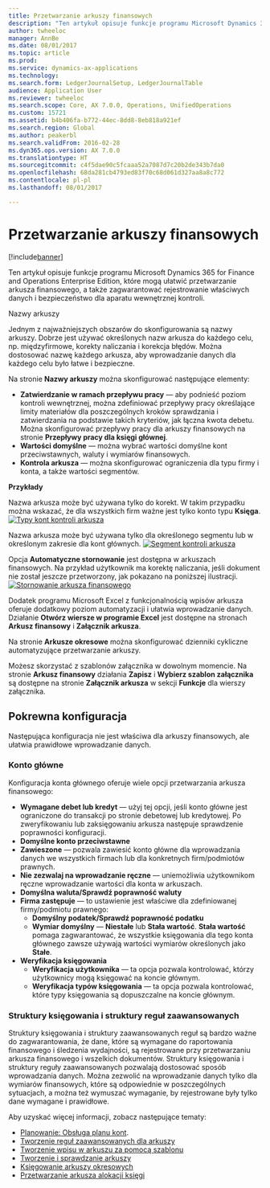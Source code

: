 ```yaml
---
title: Przetwarzanie arkuszy finansowych
description: "Ten artykuł opisuje funkcje programu Microsoft Dynamics 365 for Finance and Operations Enterprise Edition, które mogą ułatwić przetwarzanie arkusza finansowego, a także zagwarantować rejestrowanie właściwych danych i bezpieczeństwo dla aparatu wewnętrznej kontroli."
author: twheeloc
manager: AnnBe
ms.date: 08/01/2017
ms.topic: article
ms.prod: 
ms.service: dynamics-ax-applications
ms.technology: 
ms.search.form: LedgerJournalSetup, LedgerJournalTable
audience: Application User
ms.reviewer: twheeloc
ms.search.scope: Core, AX 7.0.0, Operations, UnifiedOperations
ms.custom: 15721
ms.assetid: b4b406fa-b772-44ec-8dd8-8eb818a921ef
ms.search.region: Global
ms.author: peakerbl
ms.search.validFrom: 2016-02-28
ms.dyn365.ops.version: AX 7.0.0
ms.translationtype: HT
ms.sourcegitcommit: c4f5dae90c5fcaaa52a7087d7c20b2de343b7da0
ms.openlocfilehash: 68da281cb4793ed83f70c68d061d327aa8a8c772
ms.contentlocale: pl-pl
ms.lasthandoff: 08/01/2017

---
```


# <a name="general-journal-processing"></a>Przetwarzanie arkuszy finansowych

[!include[banner](../includes/banner.md)]


Ten artykuł opisuje funkcje programu Microsoft Dynamics 365 for Finance and Operations Enterprise Edition, które mogą ułatwić przetwarzanie arkusza finansowego, a także zagwarantować rejestrowanie właściwych danych i bezpieczeństwo dla aparatu wewnętrznej kontroli.  

Nazwy arkuszy

Jednym z najważniejszych obszarów do skonfigurowania są nazwy arkuszy. Dobrze jest używać określonych nazw arkusza do każdego celu, np. międzyfirmowe, korekty naliczania i korekcja błędów. Można dostosować nazwę każdego arkusza, aby wprowadzanie danych dla każdego celu było łatwe i bezpieczne. 

Na stronie **Nazwy arkuszy** można skonfigurować następujące elementy:

-   **Zatwierdzanie w ramach przepływu pracy** — aby podnieść poziom kontroli wewnętrznej, można zdefiniować przepływy pracy określające limity materiałów dla poszczególnych kroków sprawdzania i zatwierdzania na podstawie takich kryteriów, jak łączna kwota debetu. Można skonfigurować przepływy pracy dla arkuszy finansowych na stronie **Przepływy pracy dla księgi głównej**.
-   **Wartości domyślne** — można wybrać wartości domyślne kont przeciwstawnych, waluty i wymiarów finansowych.
-   **Kontrola arkusza** — można skonfigurować ograniczenia dla typu firmy i konta, a także wartości segmentów. 

**Przykłady**

Nazwa arkusza może być używana tylko do korekt. W takim przypadku można wskazać, że dla wszystkich firm ważne jest tylko konto typu **Księga**. [![Typy kont kontroli arkusza](./media/journal-control-account-types1.png)](./media/journal-control-account-types1.png)

Nazwa arkusza może być używana tylko dla określonego segmentu lub w określonym zakresie dla kont głównych. [![Segment kontroli arkusza](./media/journal-control-segment1.png)](./media/journal-control-segment1.png)

Opcja **Automatyczne stornowanie** jest dostępna w arkuszach finansowych. Na przykład użytkownik ma korektę naliczania, jeśli dokument nie został jeszcze przetworzony, jak pokazano na poniższej ilustracji.
[![Stornowanie arkusza finansowego](./media/general-journal-reversing1.png)](./media/general-journal-reversing1.png) 

Dodatek programu Microsoft Excel z funkcjonalnością wpisów arkusza oferuje dodatkowy poziom automatyzacji i ułatwia wprowadzanie danych. Działanie **Otwórz wiersze w programie Excel** jest dostępne na stronach **Arkusz finansowy** i **Załącznik arkusza**. 

Na stronie **Arkusze okresowe** można skonfigurować dzienniki cykliczne automatyzujące przetwarzanie arkuszy. 

Możesz skorzystać z szablonów załącznika w dowolnym momencie. Na stronie **Arkusz finansowy** działania **Zapisz** i **Wybierz szablon załącznika** są dostępne na stronie **Załącznik arkusza** w sekcji **Funkcje** dla wierszy załącznika.

## <a name="related-setup"></a>Pokrewna konfiguracja
Następująca konfiguracja nie jest właściwa dla arkuszy finansowych, ale ułatwia prawidłowe wprowadzanie danych.

### <a name="main-account"></a>Konto główne

Konfiguracja konta głównego oferuje wiele opcji przetwarzania arkusza finansowego:

-   **Wymagane debet lub kredyt** — użyj tej opcji, jeśli konto główne jest ograniczone do transakcji po stronie debetowej lub kredytowej. Po zweryfikowaniu lub zaksięgowaniu arkusza następuje sprawdzenie poprawności konfiguracji.
-   **Domyślne konto przeciwstawne**
-   **Zawieszone** — pozwala zawiesić konto główne dla wprowadzania danych we wszystkich firmach lub dla konkretnych firm/podmiotów prawnych.
-   **Nie zezwalaj na wprowadzanie ręczne** — uniemożliwia użytkownikom ręczne wprowadzanie wartości dla konta w arkuszach.
-   **Domyślna waluta/Sprawdź poprawność waluty**
-   **Firma zastępuje** — to ustawienie jest właściwe dla zdefiniowanej firmy/podmiotu prawnego:
    -   **Domyślny podatek/Sprawdź poprawność podatku**
    -   **Wymiar domyślny** — **Niestałe** lub **Stała wartość**. **Stała wartość** pomaga zagwarantować, że wszystkie księgowania dla tego konta głównego zawsze używają wartości wymiarów określonych jako **Stałe**.
-   **Weryfikacja księgowania**
    -   **Weryfikacja użytkownika** — ta opcja pozwala kontrolować, którzy użytkownicy mogą księgować na koncie głównym.
    -   **Weryfikacja typów księgowania** — ta opcja pozwala kontrolować, które typy księgowania są dopuszczalne na koncie głównym.

### <a name="accounting-structures-and-advanced-rules-structures"></a>Struktury księgowania i struktury reguł zaawansowanych

Struktury księgowania i struktury zaawansowanych reguł są bardzo ważne do zagwarantowania, że dane, które są wymagane do raportowania finansowego i śledzenia wydajności, są rejestrowane przy przetwarzaniu arkusza finansowego i wszelkich dokumentów. Struktury księgowania i struktury reguły zaawansowanych pozwalają dostosować sposób wprowadzania danych. Można zezwolić na wprowadzanie danych tylko dla wymiarów finansowych, które są odpowiednie w poszczególnych sytuacjach, a można też wymuszać wymaganie, by rejestrowane były tylko dane wymagane i prawidłowe.

Aby uzyskać więcej informacji, zobacz następujące tematy:
- [Planowanie: Obsługa planu kont](plan-chart-of-accounts.md). 
- [Tworzenie reguł zaawansowanych dla arkuszy](tasks/create-advanced-rules-journals.md)
- [Tworzenie wpisu w arkuszu za pomocą szablonu](tasks/create-journal-entry-template.md)
- [Tworzenie i sprawdzanie arkuszy](tasks/create-validate-journals.md)
- [Księgowanie arkuszy okresowych](tasks/post-periodic-journals.md)
- [Przetwarzanie arkusza alokacji księgi](tasks/process-ledger-allocation-journal.md)



